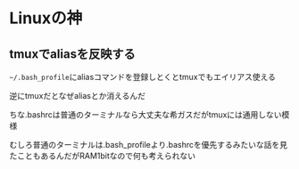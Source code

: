 # Linuxの神

## tmuxでaliasを反映する

`~/.bash_profile`にaliasコマンドを登録しとくとtmuxでもエイリアス使える

逆にtmuxだとなぜaliasとか消えるんだ

ちな.bashrcは普通のターミナルなら大丈夫な希ガスだがtmuxには通用しない模様

むしろ普通のターミナルは.bash_profileより.bashrcを優先するみたいな話を見たこともあるんだがRAM1bitなので何も考えられない
